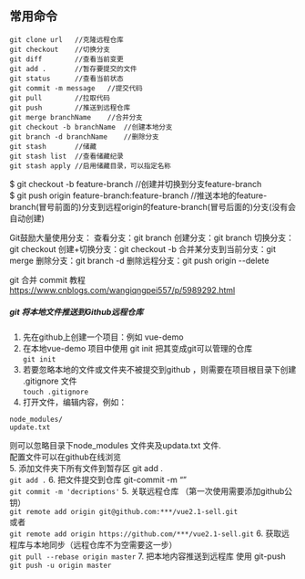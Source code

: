 ## 常用命令
```
git clone url	//克隆远程仓库
git checkout 	//切换分支
git diff		//查看当前变更
git add .		//暂存要提交的文件
git status		//查看当前状态
git commit -m message	//提交代码
git pull 		//拉取代码
git push		//推送到远程仓库
git merge branchName	//合并分支
git checkout -b branchName	//创建本地分支
git branch -d branchName	//删除分支
git stash		//储藏
git stash list	//查看储藏纪录
git stash apply	//启用储藏目录，可以指定名称
```

$  git checkout -b feature-branch    //创建并切换到分支feature-branch  <br/>
$  git push origin feature-branch:feature-branch    //推送本地的feature-branch(冒号前面的)分支到远程origin的feature-branch(冒号后面的)分支(没有会自动创建)


Git鼓励大量使用分支：
查看分支：git branch
创建分支：git branch <name>
切换分支：git checkout <name>
创建+切换分支：git checkout -b <name>
合并某分支到当前分支：git merge <name>
删除分支：git branch -d <name>
删除远程分支：git push origin --delete <branch-name>

git 合并 commit 教程
https://www.cnblogs.com/wangiqngpei557/p/5989292.html



##### git 将本地文件推送到Github远程仓库<br/>
1. 先在github上创建一个项目：例如 vue-demo<br/>
2. 在本地vue-demo 项目中使用 git init 把其变成git可以管理的仓库<br/>
`git init`
3. 若要忽略本地的文件或文件夹不被提交到github ，则需要在项目根目录下创建    .gitignore 文件<br/>
`touch .gitignore`
4. 打开文件，编辑内容，例如：<br/>
```
node_modules/ 
update.txt
```
则可以忽略目录下node_modules 文件夹及updata.txt 文件.<br/>
配置文件可以在github在线浏览<br/>
5. 添加文件夹下所有文件到暂存区 git add .<br/>
`git add .`
6. 把文件提交到仓库 git-commit -m “”<br/>
`git commit -m 'decriptions'`
5. 关联远程仓库 （第一次使用需要添加github公钥）<br/>
`git remote add origin git@github.com:***/vue2.1-sell.git`<br/>
或者<br/>
`git remote add origin https://github.com/***/vue2.1-sell.git`
6. 获取远程库与本地同步（远程仓库不为空需要这一步）<br/>
`git pull --rebase origin master`
7. 把本地内容推送到远程库 使用 git-push<br/>
`git push -u origin master`
